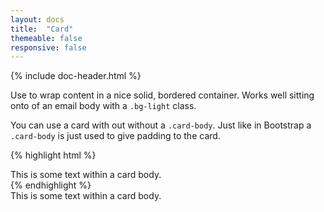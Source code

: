 ```yaml
---
layout: docs
title:  "Card"
themeable: false
responsive: false
---
```

{% include doc-header.html %}

Use to wrap content in a nice solid, bordered container. Works well sitting onto of an email body with a <code>.bg-light</code> class.

You can use a card with out without a <code>.card-body</code>. Just like in Bootstrap a <code>.card-body</code> is just used to give padding to the card.

{% highlight html %}
<div class="card">
  <div class="card-body">
    This is some text within a card body.
  </div>
</div>
{% endhighlight %}

<div class="card">
  <div class="card-body">
    This is some text within a card body.
  </div>
</div>
